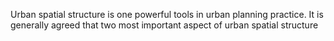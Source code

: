 Urban spatial structure is one powerful tools in urban planning practice. It is generally agreed that two most important aspect of urban spatial structure 
